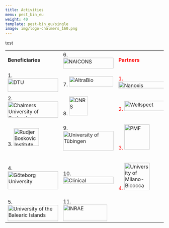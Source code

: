 ```yaml
---
title: Activities
menu: pest_bin_eu
weight: 40
template: pest-bin_eu/single
image: img/logo-chalmers_160.png
---
```

test

<table width="584" border="0">
                  <tbody>
                    <tr>
                      <td width="190"><strong>Beneficiaries</strong></td>
                      <td width="190">6. <a href="/pest-bin_eu/beneficiaries#naicons"><img src="../img/logo-naicons_160px.png" width="160" height="34" alt="NAICONS"></a></td>
                      <td width="190"><p style="color:red"><strong>Partners</strong></p></td>
                    </tr>
                    <tr>
                      <td>1. <a href="/pest-bin_eu/beneficiaries#DTU"><img src="../img/logo-DTU_160.png" width="160" height="42" alt="DTU"></a></td>
                      <td>7. <a href="/pest-bin_eu/beneficiaries#altrabio"><img src="../img/logo-altrabio_140px.png" width="140" height="32" alt="AltraBio"></a></td>
                      <td><p style="color:red">1. <a href="/pest-bin_eu/partners#nanoxis"><img src="../img/logo_nanoxis-consulting_350px.png" width="160" height="21" alt="Nanoxis Consulting AB"></p></a></td>
                    </tr>
                    <tr>
                      <td>2. <a href="/pest-bin_eu/beneficiaries#chalmers"><img src="../img/logo-chalmers_160.png" width="160" height="51" alt="Chalmers University of Technology"></a></td>
                      <td>8. <a href="/pest-bin_eu/beneficiaries#cnrs"><img src="../img/logo-cnrs_60px.png" width="60" height="60" alt="CNRS"></a></td>
                      <td><p style="color:red">2. <a href="/pest-bin_eu/partners#wellspect"><img src="../img/logo_wellspect.png" width="140" height="32" alt="Wellspect"></p></a></td>
                    </tr>
                    <tr>
                      <td>3. <a href="beneficiaries#rudjer"><img src="../img/logo-irb_80px.png" width="80" height="56" alt="Rudjer Boskovic Institute"></a></td>
                      <td>9. <a href="/pest-bin_eu/beneficiaries#ut"><img src="../img/logo-ut_160px.png" width="160" height="62" alt="University of Tübingen"></a></td>
                      <td><p style="color:red">3. <a href="/pest-bin_eu/partners#pmf"><img src="../img/logo-pmf.jpg" width="80" height="80" alt="PMF"></p></a></td>
                    </tr>
                    <tr>
                      <td>4. <a href="/pest-bin_eu/beneficiaries#gu"><img src="../img/logo-gu_160px.png" width="160" height="57" alt="Göteborg University"></a></td>
                      <td>10. <a href="/pest-bin_eu/beneficiaries#cm"><img src="../img/logo-climi_160px.png" width="160" height="23" alt="Clinical Microbiomics"></a></td>
                      <td><p style="color:red">4. <a href="/pest-bin_eu/partners#bicocca"><img src="../img/logo-bicocca.jpg" width="80" height="87" alt="University of Milano-Bicocca"></p></a></td>
                    </tr>
                    <tr>
                      <td>5. <a href="/pest-bin_eu/beneficiaries#ubi"><img src="../img/logo-uib_160px.png" width="160" height="51" alt="University of the Balearic Islands"></a></td>
                      <td>11. <a href="/pest-bin_eu/beneficiaries#inrae"><img src="../img/logo-inrae_140px.png" width="140" height="52" alt="INRAE"></a></td>
                      <td>&nbsp;</td>
                    </tr>
                  </tbody>
                </table>